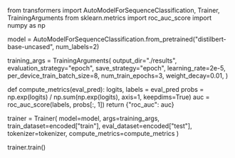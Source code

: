 from transformers import AutoModelForSequenceClassification, Trainer, TrainingArguments
from sklearn.metrics import roc_auc_score
import numpy as np

model = AutoModelForSequenceClassification.from_pretrained("distilbert-base-uncased", num_labels=2)

training_args = TrainingArguments(
    output_dir="./results",
    evaluation_strategy="epoch",
    save_strategy="epoch",
    learning_rate=2e-5,
    per_device_train_batch_size=8,
    num_train_epochs=3,
    weight_decay=0.01,
)

def compute_metrics(eval_pred):
    logits, labels = eval_pred
    probs = np.exp(logits) / np.sum(np.exp(logits), axis=1, keepdims=True)
    auc = roc_auc_score(labels, probs[:, 1])
    return {"roc_auc": auc}

trainer = Trainer(
    model=model,
    args=training_args,
    train_dataset=encoded["train"],
    eval_dataset=encoded["test"],
    tokenizer=tokenizer,
    compute_metrics=compute_metrics
)

trainer.train()
